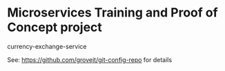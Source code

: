 # Microservices Training and Proof of Concept project

currency-exchange-service

See: https://github.com/grovejt/git-config-repo for details